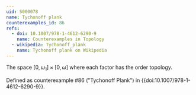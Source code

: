 ```yaml
---
uid: S000078
name: Tychonoff plank
counterexamples_id: 86
refs:
  - doi: 10.1007/978-1-4612-6290-9 
    name: Counterexamples in Topology
  - wikipedia: Tychonoff_plank
    name: Tychonoff plank on Wikipedia
---
```


The space $[0,\omega_1] \times [0,\omega]$ where each factor has the order topology.

Defined as counterexample #86 ("Tychonoff Plank")
in {{doi:10.1007/978-1-4612-6290-9}}.

